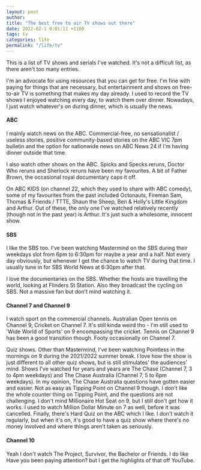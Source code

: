 ```yaml
---
layout: post
author:
title: "The best free to air TV shows out there"
date: 2022-02-1 0:01:11 +1100
tags: tv
categories: life
permalink: "/life/tv"
---
```


This is a list of TV shows and serials I've watched. It's not a difficult list, as there aren't too many entries.

I'm an advocate for using resources that you can get for free. I'm fine with paying for things that are necessary, but entertainment and shows on free-to-air TV is something that makes my day already. I used to record the TV shows I enjoyed watching every day, to watch them over dinner. Nowadays, I just watch whatever's on during dinner, which is usually the news.

<h4>ABC</h4>

I mainly watch news on the ABC. Commercial-free, no sensationalist / useless stories, positive community-based stories on the ABC VIC 7pm bulletin and the option for nationwide news on ABC News 24 if I'm having dinner outside that time.

I also watch other shows on the ABC. Spicks and Specks reruns, Doctor Who reruns and Sherlock reruns have been my favourites. A bit of Father Brown, the occasional royal documentary caps it off.

On ABC KIDS (on channel 22, which they used to share with ABC comedy), some of my favourites from the past included Octonauts, Fireman Sam, Thomas & Friends / TTTE, Shaun the Sheep, Ben & Holly's Little Kingdom and Arthur. Out of these, the only one I've watched relatively recently (though not in the past year) is Arthur. It's just such a wholesome, innocent show.

<h4>SBS</h4>

I like the SBS too. I've been watching Mastermind on the SBS during their weekdays slot from 6pm to 6:30pm for maybe a year and a half. Not every day obviously, but whenever I get the chance to watch TV during that time. I usually tune in for SBS World News at 6:30pm after that.

I love the documentaries on the SBS. Whether the hosts are travelling the world, looking at Flinders St Station. Also they broadcast the cycling on SBS. Not a massive fan but don't mind watching it.

<h4>Channel 7 and Channel 9</h4>

I watch sport on the commercial channels. Australian Open tennis on Channel 9, Cricket on Channel 7. It's still kinda weird tho - I'm still used to 'Wide World of Sports' on 9 encompassing the cricket. Tennis on Channel 9 has been a good transition though. Footy occasionally on Channel 7.

Quiz shows. Other than Mastermind, I've been watching Pointless in the mornings on 9 during the 2021/2022 summer break. I love how the show is just different to all other quiz shows, but is still stimulates' the audiences' mind. Shows I've watched for years and years are The Chase (Channel 7, 3 to 4pm weekdays) and The Chase Australia (Channel 7, 5 to 6pm weekdays). In my opinion, The Chase Australia questions have gotten easier and easier. Not as easy as Tipping Point on Channel 9 though. I don't like the whole counter thing on Tipping Point, and the questions are not challenging. I don't mind Millionaire Hot Seat on 9, but I still don't get how it works. I used to watch Million Dollar Minute on 7 as well, before it was cancelled. Finally, there's Hard Quiz on the ABC which I like. I don't watch it regularly, but when it's on, it's good to have a quiz show where there's no money involved and where things aren't taken as seriously.

<h4>Channel 10</h4>

Yeah I don't watch The Project, Survivor, the Bachelor or Friends. I do like Have you been paying attention? but I get the highlights of that off YouTube.